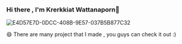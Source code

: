 ### Hi there , I'm Krerkkiat Wattanaporn👋
![E4D57E7D-0DCC-408B-9E57-037B5B877C32](https://user-images.githubusercontent.com/105172693/178116632-80862f0a-a5d8-4d99-8b8b-0d9445d74af5.png)

😄 There are many project that I made , you guys can check it out :)
